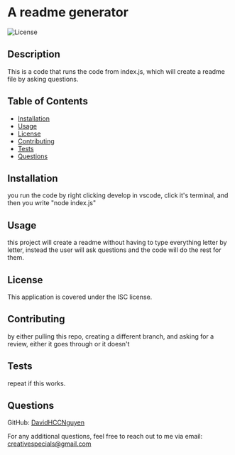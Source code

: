 # A readme generator

![License](https://img.shields.io/badge/License-ISC-blue.svg)

## Description

This is a code that runs the code from index.js, which will create a readme file by asking questions.

## Table of Contents

- [Installation](#installation)
- [Usage](#usage)
- [License](#license)
- [Contributing](#contributing)
- [Tests](#tests)
- [Questions](#questions)

## Installation

you run the code by right clicking develop in vscode, click it's terminal, and then you write "node index.js"

## Usage

this project will create a readme without having to type everything letter by letter, instead the user will ask questions and the code will do the rest for them.

## License

This application is covered under the ISC license.

## Contributing

by either pulling this repo, creating a different branch, and asking for a review, either it goes through or it doesn't

## Tests

repeat if this works.

## Questions

GitHub: [DavidHCCNguyen](https://github.com/DavidHCCNguyen)

For any additional questions, feel free to reach out to me via email: [creativespecials@gmail.com](mailto:creativespecials@gmail.com)